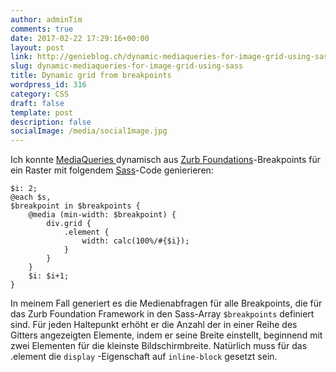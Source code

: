 ```yaml
---
author: adminTim
comments: true
date: 2017-02-22 17:29:16+00:00
layout: post
link: http://genieblog.ch/dynamic-mediaqueries-for-image-grid-using-sass/
slug: dynamic-mediaqueries-for-image-grid-using-sass
title: Dynamic grid from breakpoints
wordpress_id: 316
category: CSS
draft: false
template: post
description: false
socialImage: /media/socialImage.jpg
---
```


Ich konnte [ MediaQueries ](https://wiki.selfhtml.org/wiki/CSS/Media_Queries) dynamisch aus [Zurb Foundations](http://foundation.zurb.com/sites/docs/media-queries.html)-Breakpoints für ein Raster mit folgendem [Sass](http://sass-lang.com)-Code genierieren:


    
    $i: 2;
    @each $s,
    $breakpoint in $breakpoints {
        @media (min-width: $breakpoint) {
            div.grid {
                .element {
                    width: calc(100%/#{$i});
                }
            }
        }
        $i: $i+1;
    }



In meinem Fall generiert es die Medienabfragen für alle Breakpoints, die für das Zurb Foundation Framework in den Sass-Array `$breakpoints` definiert sind. Für jeden Haltepunkt erhöht er die Anzahl der in einer Reihe des Gitters angezeigten Elemente, indem er seine Breite einstellt, beginnend mit zwei Elementen für die kleinste Bildschirmbreite. Natürlich muss für das .element die `display` -Eigenschaft auf `inline-block` gesetzt sein.
